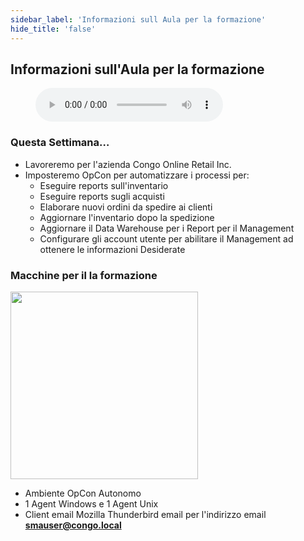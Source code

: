 ```yaml
---
sidebar_label: 'Informazioni sull Aula per la formazione'
hide_title: 'false'
---
```


## Informazioni sull'Aula per la formazione

<figure>
    <audio
        controls
        src="audiobasic/ClassInformationAndTrainingMachines.mp3">
            Your browser does not support the
            <code>audio</code> element.
    </audio>
</figure>

### Questa Settimana…

* Lavoreremo per l'azienda Congo Online Retail Inc.
* Imposteremo OpCon per automatizzare i processi per:
    * Eseguire reports sull'inventario
    * Eseguire reports sugli acquisti
    * Elaborare nuovi ordini da spedire ai clienti
    * Aggiornare l'inventario dopo la spedizione
    * Aggiornare il Data Warehouse per i Report per il Management
    * Configurare gli account utente per abilitare il Management ad ottenere le informazioni Desiderate

### Macchine per il la formazione

<img src="imgbasic/Picture2.png" width="300"></img>

* Ambiente OpCon Autonomo
* 1 Agent Windows e 1 Agent Unix
* Client email Mozilla Thunderbird email per l'indirizzo email **smauser@congo.local**